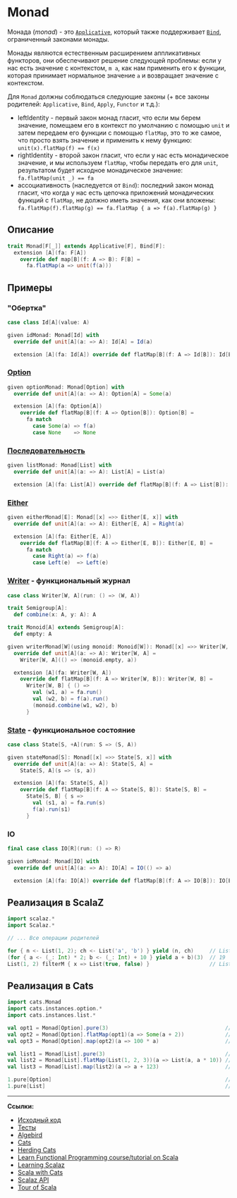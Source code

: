 # Monad

Монада (_monad_) - это [`Applicative`](applicative), который также поддерживает [`Bind`](bind), ограниченный законами монады.

Монады являются естественным расширением аппликативных функторов, они обеспечивают решение следующей проблемы: 
если у нас есть значение с контекстом, `m a`, как нам применить его к функции, 
которая принимает нормальное значение `a` и возвращает значение с контекстом.

Для `Monad` должны соблюдаться следующие законы (+ все законы родителей: `Applicative`, `Bind`, `Apply`, `Functor` и т.д.):

- leftIdentity - первый закон монад гласит, что если мы берем значение, 
  помещаем его в контекст по умолчанию с помощью `unit` и затем передаем его функции с помощью `flatMap`, 
  это то же самое, что просто взять значение и применить к нему функцию: `unit(x).flatMap(f) == f(x)`
- rightIdentity - второй закон гласит, что если у нас есть монадическое значение, и мы используем `flatMap`, 
  чтобы передать его для `unit`, результатом будет исходное монадическое значение: `fa.flatMap(unit _) == fa`
- ассоциативность (наследуется от `Bind`): последний закон монад гласит, что когда у нас есть цепочка приложений 
  монадических функций с `flatMap`, не должно иметь значения, как они вложены: `fa.flatMap(f).flatMap(g) == fa.flatMap { a => f(a).flatMap(g) }`

  
## Описание

```scala
trait Monad[F[_]] extends Applicative[F], Bind[F]:
  extension [A](fa: F[A])
    override def map[B](f: A => B): F[B] =
      fa.flatMap(a => unit(f(a)))
```

## Примеры

### "Обертка"

```scala
case class Id[A](value: A)

given idMonad: Monad[Id] with
  override def unit[A](a: => A): Id[A] = Id(a)

  extension [A](fa: Id[A]) override def flatMap[B](f: A => Id[B]): Id[B] = f(fa.value)
```

### [Option](../../scala/fp/functional-error-handling)

```scala
given optionMonad: Monad[Option] with
  override def unit[A](a: => A): Option[A] = Some(a)

  extension [A](fa: Option[A])
    override def flatMap[B](f: A => Option[B]): Option[B] =
      fa match
        case Some(a) => f(a)
        case None    => None
```

### [Последовательность](../../scala/collections)

```scala
given listMonad: Monad[List] with
  override def unit[A](a: => A): List[A] = List(a)

  extension [A](fa: List[A]) override def flatMap[B](f: A => List[B]): List[B] = fa.flatMap(f)
```

### [Either](../../fp/handling-errors)

```scala
given eitherMonad[E]: Monad[[x] =>> Either[E, x]] with
  override def unit[A](a: => A): Either[E, A] = Right(a)

  extension [A](fa: Either[E, A])
    override def flatMap[B](f: A => Either[E, B]): Either[E, B] =
      fa match
        case Right(a) => f(a)
        case Left(e)  => Left(e)
```

### [Writer](../../fp/writer) - функциональный журнал

```scala
case class Writer[W, A](run: () => (W, A))

trait Semigroup[A]:
  def combine(x: A, y: A): A

trait Monoid[A] extends Semigroup[A]:
  def empty: A

given writerMonad[W](using monoid: Monoid[W]): Monad[[x] =>> Writer[W, x]] with
  override def unit[A](a: => A): Writer[W, A] =
    Writer[W, A](() => (monoid.empty, a))

  extension [A](fa: Writer[W, A])
    override def flatMap[B](f: A => Writer[W, B]): Writer[W, B] =
      Writer[W, B] { () =>
        val (w1, a) = fa.run()
        val (w2, b) = f(a).run()
        (monoid.combine(w1, w2), b)
      }
```

### [State](../../fp/state) - функциональное состояние

```scala
case class State[S, +A](run: S => (S, A))

given stateMonad[S]: Monad[[x] =>> State[S, x]] with
  override def unit[A](a: => A): State[S, A] =
    State[S, A](s => (s, a))

  extension [A](fa: State[S, A])
    override def flatMap[B](f: A => State[S, B]): State[S, B] =
      State[S, B] { s =>
        val (s1, a) = fa.run(s)
        f(a).run(s1)
      }
```

### IO

```scala
final case class IO[R](run: () => R)

given ioMonad: Monad[IO] with
  override def unit[A](a: => A): IO[A] = IO(() => a)

  extension [A](fa: IO[A]) override def flatMap[B](f: A => IO[B]): IO[B] = f(fa.run())
```


## Реализация в ScalaZ

```scala
import scalaz.*
import Scalaz.*

// ... Все операции родителей

for { n <- List(1, 2); ch <- List('a', 'b') } yield (n, ch)     // List((1,a), (1,b), (2,a), (2,b))
(for { a <- (_: Int) * 2; b <- (_: Int) + 10 } yield a + b)(3)  // 19
List(1, 2) filterM { x => List(true, false) }                   // List(List(1, 2), List(1), List(2), List())
```


## Реализация в Cats

```scala
import cats.Monad
import cats.instances.option.*
import cats.instances.list.*

val opt1 = Monad[Option].pure(3)                                     // Some(3)
val opt2 = Monad[Option].flatMap(opt1)(a => Some(a + 2))             // Some(5)
val opt3 = Monad[Option].map(opt2)(a => 100 * a)                     // Some(500)

val list1 = Monad[List].pure(3)                                      // List(3)
val list2 = Monad[List].flatMap(List(1, 2, 3))(a => List(a, a * 10)) // List(1, 10, 2, 20, 3, 30)
val list3 = Monad[List].map(list2)(a => a + 123)                     // List(124, 133, 125, 143, 126, 153)

1.pure[Option]                                                       // Some(1)
1.pure[List]                                                         // List(1)
```


---

**Ссылки:**

- [Исходный код](https://gitflic.ru/project/artemkorsakov/scalabook/blob?file=examples%2Fsrc%2Fmain%2Fscala%2Ftypeclass%2Fmonad%2FMonad.scala&plain=1)
- [Тесты](https://gitflic.ru/project/artemkorsakov/scalabook/blob?file=examples%2Fsrc%2Ftest%2Fscala%2Ftypeclass%2Fmonad%2FMonadSuite.scala)
- [Algebird](https://twitter.github.io/algebird/typeclasses/monad.html)
- [Cats](https://typelevel.org/cats/typeclasses/monad.html)
- [Herding Cats](http://eed3si9n.com/herding-cats/Monad.html)
- [Learn Functional Programming course/tutorial on Scala](https://github.com/dehun/learn-fp)
- [Learning Scalaz](http://eed3si9n.com/learning-scalaz/Monad.html)
- [Scala with Cats](https://www.scalawithcats.com/dist/scala-with-cats.html#sec:monads)
- [Scalaz API](https://javadoc.io/doc/org.scalaz/scalaz-core_3/7.3.6/scalaz/Monad.html)
- [Tour of Scala](https://tourofscala.com/scala/monad)
